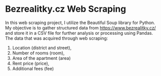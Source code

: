 # Bezrealitky.cz Web Scraping
In this web scraping project, I utilize the Beautiful Soup library for Python. 
My objective is to gather structured data from https://www.bezrealitky.cz/ and store it in a CSV file for further analysis or processing using Pandas.
The data that was acquired through web scraping:
1) Location (district and street), 
2) Number of rooms (room),
3) Area of the apartment (area)
4) Rent price (price),
5) Additional fees (fee)



